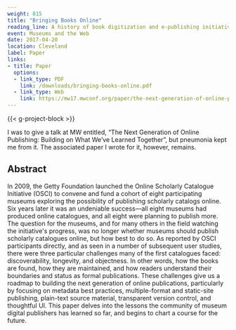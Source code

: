 ```yaml
---
weight: 815
title: "Bringing Books Online"
reading_line: A history of book digitization and e-publishing initiatives in academia and museums, some thoughts on post-publication evaluation, and a look at current efforts
event: Museums and the Web
date: 2017-04-20
location: Cleveland
label: Paper
links:
- title: Paper
  options:
  - link_type: PDF
    link: /downloads/bringing-books-online.pdf
  - link_type: Web
    link: https://mw17.mwconf.org/paper/the-next-generation-of-online-publishing-building-on-what-weve-learned-together/
---
```


{{< g-project-block >}}

I was to give a talk at MW entitled, “The Next Generation of Online Publishing: Building on What We’ve Learned Together”, but pneumonia kept me from it. The associated paper I wrote for it, however, remains.

## Abstract

In 2009, the Getty Foundation launched the Online Scholarly Catalogue Initiative (OSCI) to convene and fund a cohort of eight participating museums exploring the possibility of publishing scholarly catalogs online. Six years later it was an undeniable success—all eight museums had produced online catalogues, and all eight were planning to publish more. The question for the museums, and for many others in the field watching the initiative's progress, was no longer whether museums should publish scholarly catalogues online, but how best to do so. As reported by OSCI participants directly, and as seen in a number of subsequent user studies, there were three particular challenges many of the first catalogues faced: discoverability, longevity, and objectness. In other words, how the books are found, how they are maintained, and how readers understand their boundaries and status as formal publications. These challenges give us a roadmap to building the next generation of online publications, particularly by focusing on metadata best practices, multiple-format and static-site publishing, plain-text source material, transparent version control, and thoughtful UI. This paper delves into the lessons the community of museum digital publishers has learned so far, and begins to chart a course for the future.
